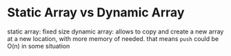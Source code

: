 # Static Array vs Dynamic Array

static array: fixed size
dynamic array: allows to copy and create a new array at a new location, with more memory of needed. that means `push` could be O(n) in some situation
